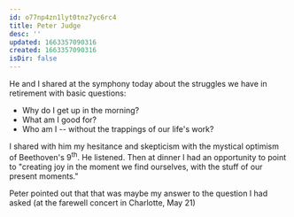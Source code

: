 ```yaml
---
id: o77np4zn1lyt0tnz7yc6rc4
title: Peter Judge
desc: ''
updated: 1663357090316
created: 1663357090316
isDir: false
---
```

He and I shared at the symphony today about the struggles we have in retirement with basic questions:

- Why do I get up in the morning?
- What am I good for?
- Who am I -- without the trappings of our life's work?

I shared with him my hesitance and skepticism with the mystical optimism of Beethoven's 9<sup>th</sup>. He listened. Then at dinner I had an opportunity to point to "creating joy in the moment we find ourselves, with the stuff of our present moments." 

Peter pointed out that that was maybe my answer to the question I had asked (at the farewell concert in Charlotte, May 21)